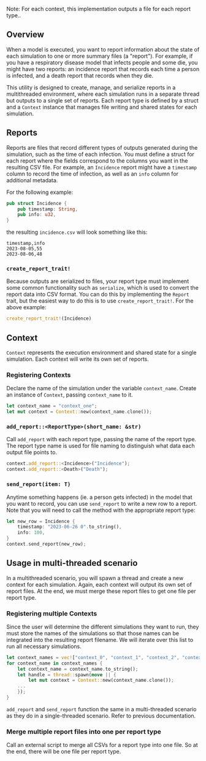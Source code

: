 Note: For each context, this implementation outputs a file for each report type.. 

## Overview 

When a model is executed, you want to report information about the state of each simulation to one or more summary files (a "report"). For example, if you have a respiratory disease model that infects people and some die, you might have two reports: an incidence report that records each time a person is infected, and a death report that records when they die. 

This utility is designed to create, manage, and serialize reports in a multithreaded environment, where each simulation runs in a separate thread but outputs to a single set of reports.
Each report type is defined by a struct and a `Context` instance that manages file writing and shared states for each simulation.

## Reports
Reports are files that record different types of outputs generated during the simulation, such as the time of each infection. You must define a struct for each report where the fields correspond to the columns you want in the resulting CSV file. For example, an `Incidence` report might have a `timestamp` column to record the time of infection, as well as an `info` column for additional metadata. 

For the following example:

```rust 
pub struct Incidence {
    pub timestamp: String,
    pub info: u32,
}
```
the resulting `incidence.csv` will look something like this:

```
timestamp,info
2023-08-05,55
2023-08-06,48
```

### `create_report_trait!`

Because outputs are serialized to files, your report type must implement some common functionality
such as `serialize`, which is used to convert the report data into CSV format. You can do this by implementing the `Report` trait, but the easiest way to do this is to use `create_report_trait!`. For the above example:

```rust 
create_report_trait!(Incidence)
```

## Context
`Context` represents the execution environment and shared state for a single simulation. Each context will write its own set of reports. 

### Registering Contexts
Declare the name of the simulation under the variable `context_name`. Create an instance of `Context`, passing `context_name` to it.

``` rust
let context_name = "context_one";
let mut context = Context::new(context_name.clone());
```
### `add_report::<ReportType>(short_name: &str)`

Call `add_report` with each report type, passing the name of the report type. The report type name is used for file naming to distinguish what data each output file points to.  

```rust
context.add_report::<Incidence>("Incidence");
context.add_report::<Death>("Death");
```

### `send_report(item: T)`

Anytime something happens (ie. a person gets infected) in the model that you want to record, you can 
use `send_report` to write a new row to a report. Note that you will need to call the method
with the appropriate report type:

```rust
let new_row = Incidence {
    timestamp: "2023-06-26 0".to_string(),
    info: 100,
}
context.send_report(new_row);
```

## Usage in multi-threaded scenario
In a multithreaded scenario, you will spawn a thread and create a new context for each simulation. Again, 
each context will output its own set of report files. At the end, we must merge these report files to get one file per report type. 

### Registering multiple Contexts
Since the user will determine the different simulations they want to run, they must store the names of the simulations so that those names can be integrated into the resulting report filename. We will iterate over this list to run all necessary simulations. 

``` rust
let context_names = vec!["context_0", "context_1", "context_2", "context_3"];
for context_name in context_names {
    let context_name = context_name.to_string();
    let handle = thread::spawn(move || {
        let mut context = Context::new(context_name.clone());
    ...
    });
}
```
`add_report` and `send_report` function the same in a multi-threaded scenario as they do in a single-threaded scenario. 
Refer to previous documentation.

### Merge multiple report files into one per report type
Call an external script to merge all CSVs for a report type into one file. So at the end, there will be one file per report type. 